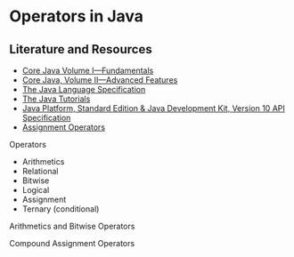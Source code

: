 # Operators in Java

## Literature and Resources

- [Core Java Volume I—Fundamentals](https://learning.oreilly.com/library/view/core-java-volume/9780135167199/)
- [Core Java, Volume II—Advanced Features](https://learning.oreilly.com/library/view/core-java-volume/9780135167175/)
- [The Java Language Specification](https://docs.oracle.com/javase/specs/)
- [The Java Tutorials](https://docs.oracle.com/javase/tutorial/)
- [Java Platform, Standard Edition & Java Development Kit, Version 10 API Specification](https://docs.oracle.com/javase/10/docs/api/overview-summary.html)
- [Assignment Operators](https://docs.oracle.com/cd/E19253-01/817-6223/chp-typeopexpr-8/index.html)

Operators

- Arithmetics
- Relational
- Bitwise
- Logical
- Assignment
- Ternary (conditional)

Arithmetics and Bitwise Operators

Compound Assignment Operators
